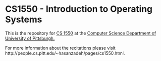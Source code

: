 # CS1550 - Introduction to Operating Systems
<p>This is the repository for <a href="http://people.cs.pitt.edu/~jmisurda/teaching/cs1550.htm">CS 1550</a> at the
<a href="https://cs.pitt.edu/">Computer Science Department of University of Pittsburgh.</a></p>
<p>For more information about the recitations please visit http://people.cs.pitt.edu/~hasanzadeh/pages/cs1550.html.</p>
